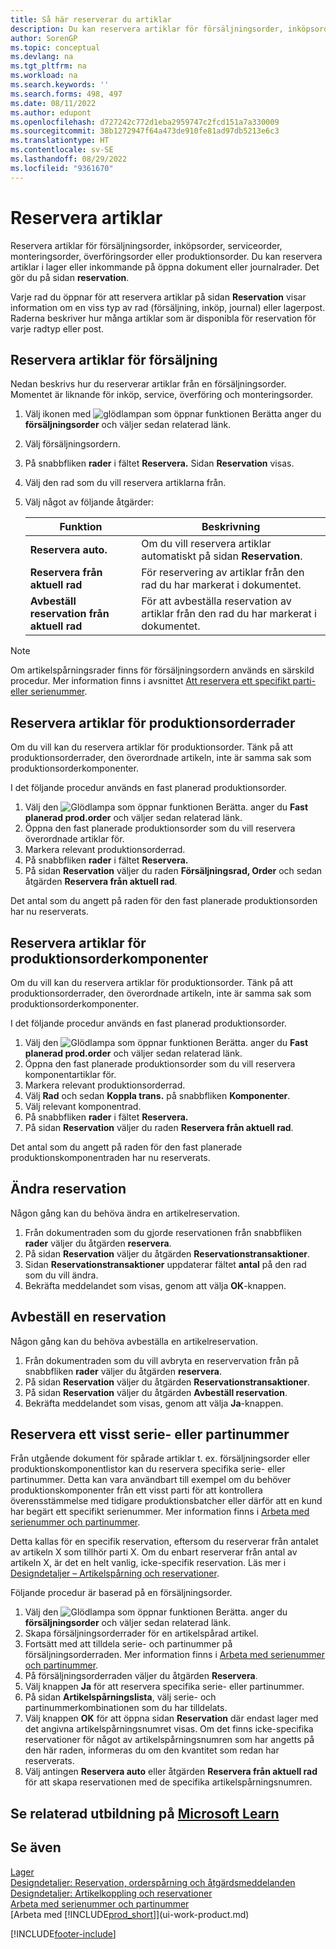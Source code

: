 ```yaml
---
title: Så här reserverar du artiklar
description: Du kan reservera artiklar för försäljningsorder, inköpsorder och produktionsorder. Du kan reservera artiklar i lager eller inkommande på öppna dokumentrader.
author: SorenGP
ms.topic: conceptual
ms.devlang: na
ms.tgt_pltfrm: na
ms.workload: na
ms.search.keywords: ''
ms.search.forms: 498, 497
ms.date: 08/11/2022
ms.author: edupont
ms.openlocfilehash: d727242c772d1eba2959747c2fcd151a7a330009
ms.sourcegitcommit: 38b1272947f64a473de910fe81ad97db5213e6c3
ms.translationtype: HT
ms.contentlocale: sv-SE
ms.lasthandoff: 08/29/2022
ms.locfileid: "9361670"
---
```

# <a name="reserve-items"></a>Reservera artiklar

Reservera artiklar för försäljningsorder, inköpsorder, serviceorder, monteringsorder, överföringsorder eller produktionsorder. Du kan reservera artiklar i lager eller inkommande på öppna dokument eller journalrader. Det gör du på sidan **reservation**.

Varje rad du öppnar för att reservera artiklar på sidan **Reservation** visar information om en viss typ av rad (försäljning, inköp, journal) eller lagerpost. Raderna beskriver hur många artiklar som är disponibla för reservation för varje radtyp eller post.

## <a name="reserve-items-for-sales"></a>Reservera artiklar för försäljning

Nedan beskrivs hur du reserverar artiklar från en försäljningsorder. Momentet är liknande för inköp, service, överföring och monteringsorder.
  
1. Välj ikonen med ![glödlampan som öppnar funktionen Berätta](media/ui-search/search_small.png "Berätta för mig vad du vill göra") anger du **försäljningsorder** och väljer sedan relaterad länk.  
2. Välj försäljningsordern.
3. På snabbfliken **rader** i fältet **Reservera.** Sidan **Reservation** visas.  
4. Välj den rad som du vill reservera artiklarna från.  
5. Välj något av följande åtgärder:  

    |**Funktion**|**Beskrivning**|
    |------------------|---------------------|  
    |**Reservera auto.**|Om du vill reservera artiklar automatiskt på sidan **Reservation**.|  
    |**Reservera från aktuell rad**|För reservering av artiklar från den rad du har markerat i dokumentet.|  
    |**Avbeställ reservation från aktuell rad**|För att avbeställa reservation av artiklar från den rad du har markerat i dokumentet.|

> [!NOTE]  
> Om artikelspårningsrader finns för försäljningsordern används en särskild procedur. Mer information finns i avsnittet [Att reservera ett specifikt parti- eller serienummer](inventory-how-to-reserve-items.md#reserve-a-specific-serial-or-lot-number).  

## <a name="reserve-an-item-for-a-production-order-line"></a>Reservera artiklar för produktionsorderrader

Om du vill kan du reservera artiklar för produktionsorder. Tänk på att produktionsorderrader, den överordnade artikeln, inte är samma sak som produktionsorderkomponenter.

I det följande procedur används en fast planerad produktionsorder.

1. Välj den ![Glödlampa som öppnar funktionen Berätta.](media/ui-search/search_small.png "Berätta för mig vad du vill göra") anger du **Fast planerad prod.order** och väljer sedan relaterad länk.  
2. Öppna den fast planerade produktionsorder som du vill reservera överordnade artiklar för.  
3. Markera relevant produktionsorderrad.  
4. På snabbfliken **rader** i fältet **Reservera.**
5. På sidan **Reservation** väljer du raden **Försäljningsrad, Order** och sedan åtgärden **Reservera från aktuell rad**.  

Det antal som du angett på raden för den fast planerade produktionsorden har nu reserverats.

## <a name="reserve-items-for-production-order-components"></a>Reservera artiklar för produktionsorderkomponenter

Om du vill kan du reservera artiklar för produktionsorder. Tänk på att produktionsorderrader, den överordnade artikeln, inte är samma sak som produktionsorderkomponenter.

I det följande procedur används en fast planerad produktionsorder.

1. Välj den ![Glödlampa som öppnar funktionen Berätta.](media/ui-search/search_small.png "Berätta för mig vad du vill göra") anger du **Fast planerad prod.order** och väljer sedan relaterad länk.  
2. Öppna den fast planerade produktionsorder som du vill reservera komponentartiklar för.  
3. Markera relevant produktionsorderrad.  
4. Välj **Rad** och sedan **Koppla trans.** på snabbfliken **Komponenter**.  
5. Välj relevant komponentrad.  
6. På snabbfliken **rader** i fältet **Reservera.**  
7. På sidan **Reservation** väljer du raden **Reservera från aktuell rad**.  

Det antal som du angett på raden för den fast planerade produktionskomponentraden har nu reserverats.

## <a name="change-a-reservation"></a>Ändra reservation

Någon gång kan du behöva ändra en artikelreservation.

1. Från dokumentraden som du gjorde reservationen från snabbfliken **rader** väljer du åtgärden **reservera**.  
2. På sidan **Reservation** väljer du åtgärden **Reservationstransaktioner**.
3. Sidan **Reservationstransaktioner** uppdaterar fältet **antal** på den rad som du vill ändra.
4. Bekräfta meddelandet som visas, genom att välja **OK**-knappen.

## <a name="cancel-a-reservation"></a>Avbeställ en reservation

Någon gång kan du behöva avbeställa en artikelreservation.

1. Från dokumentraden som du vill avbryta en reservervation från på snabbfliken **rader** väljer du åtgärden **reservera**.  
2. På sidan **Reservation** väljer du åtgärden **Reservationstransaktioner**.  
3. På sidan **Reservation** väljer du åtgärden **Avbeställ reservation**.  
4. Bekräfta meddelandet som visas, genom att välja **Ja**-knappen.  

## <a name="reserve-a-specific-serial-or-lot-number"></a>Reservera ett visst serie- eller partinummer

Från utgående dokument för spårade artiklar t. ex. försäljningsorder eller produktionskomponentlistor kan du reservera specifika serie- eller partinummer. Detta kan vara användbart till exempel om du behöver produktionskomponenter från ett visst parti för att kontrollera överensstämmelse med tidigare produktionsbatcher eller därför att en kund har begärt ett specifikt serienummer. Mer information finns i [Arbeta med serienummer och partinummer](inventory-how-work-item-tracking.md).

Detta kallas för en specifik reservation, eftersom du reserverar från antalet av artikeln X som tillhör parti X. Om du enbart reserverar från antal av artikeln X, är det en helt vanlig, icke-specifik reservation. Läs mer i [Designdetaljer – Artikelspårning och reservationer](design-details-item-tracking-and-reservations.md).

Följande procedur är baserad på en försäljningsorder.

1. Välj den ![Glödlampa som öppnar funktionen Berätta.](media/ui-search/search_small.png "Berätta vad du vill göra") anger du **försäljningsorder** och väljer sedan relaterad länk.  
2. Skapa försäljningsorderrader för en artikelspårad artikel.  
3. Fortsätt med att tilldela serie- och partinummer på försäljningsorderraden. Mer information finns i [Arbeta med serienummer och partinummer](inventory-how-work-item-tracking.md).
4. På försäljningsorderraden väljer du åtgärden **Reservera**.  
5. Välj knappen **Ja** för att reservera specifika serie- eller partinummer.  
6. På sidan **Artikelspårningslista**, välj serie- och partinummerkombinationen som du har tilldelats.  
7. Välj knappen **OK** för att öppna sidan **Reservation** där endast lager med det angivna artikelspårningsnumret visas. Om det finns icke-specifika reservationer för något av artikelspårningsnumren som har angetts på den här raden, informeras du om den kvantitet som redan har reserverats.  
8. Välj antingen **Reservera auto** eller åtgärden **Reservera från aktuell rad** för att skapa reservationen med de specifika artikelspårningsnumren.

## <a name="see-related-training-at-microsoft-learn"></a>Se relaterad utbildning på [Microsoft Learn](/learn/modules/manage-outbound-serial-lot-numbers/)

## <a name="see-also"></a>Se även

[Lager](inventory-manage-inventory.md)  
[Designdetaljer: Reservation, orderspårning och åtgärdsmeddelanden](design-details-reservation-order-tracking-and-action-messaging.md)  
[Designdetaljer: Artikelkoppling och reservationer](design-details-item-tracking-and-reservations.md)  
[Arbeta med serienummer och partinummer](inventory-how-work-item-tracking.md)  
[Arbeta med [!INCLUDE[prod_short](includes/prod_short.md)]](ui-work-product.md)

[!INCLUDE[footer-include](includes/footer-banner.md)]

